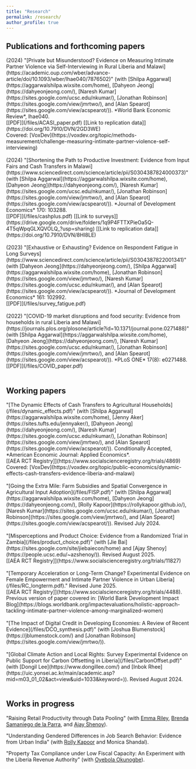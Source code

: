 ```yaml
---
title: "Research"
permalink: /research/
author_profile: true
---
```


<h2> Publications and forthcoming papers </h2>
(2024) "[Private but Misunderstood? Evidence on Measuring Intimate Partner Violence via Self-Interviewing in Rural Liberia and Malawi](https://academic.oup.com/wber/advance-article/doi/10.1093/wber/lhae040/7876502)" (with [Shilpa Aggarwal](https://aggarwalshilpa.wixsite.com/home), [Dahyeon Jeong](https://dahyeonjeong.com/), [Naresh Kumar](https://sites.google.com/ucsc.edu/nkumar/), [Jonathan Robinson](https://sites.google.com/view/jmrtwo/), and [Alan Spearot](https://sites.google.com/view/acspearot/)). *World Bank Economic Review*, lhae040. <br/>
[[PDF]](/files/ACASI_paper.pdf) [[Link to replication data]](https://doi.org/10.7910/DVN/2GD3WE) <br/>
<!-- Presented: [IPA-GPRL Methods & Measurement Conference 2021](https://sites.google.com/view/researcher-gathering/program/october-28-methods-measurement?authuser=0) <br/> -->
Covered: [VoxDev](https://voxdev.org/topic/methods-measurement/challenge-measuring-intimate-partner-violence-self-interviewing) <br/>
<br/>
(2024) "[Shortening the Path to Productive Investment: Evidence from Input Fairs and Cash Transfers in Malawi](https://www.sciencedirect.com/science/article/pii/S0304387824000373)" (with [Shilpa Aggarwal](https://aggarwalshilpa.wixsite.com/home), [Dahyeon Jeong](https://dahyeonjeong.com/), [Naresh Kumar](https://sites.google.com/ucsc.edu/nkumar/), [Jonathan Robinson](https://sites.google.com/view/jmrtwo/), and [Alan Spearot](https://sites.google.com/view/acspearot/)). *Journal of Development Economics* 170: 103288. <br/>
[[PDF]](/files/cashplus.pdf) [[Link to surveys]](https://drive.google.com/drive/folders/1q9P4FTTXPieOa5Q-4T5qWpqGLXQVOLQ_?usp=sharing) [[Link to replication data]](https://doi.org/10.7910/DVN/8HI8LE) <br/>
<br/>
(2023) "[Exhaustive or Exhausting? Evidence on Respondent Fatigue in Long Surveys](https://www.sciencedirect.com/science/article/pii/S0304387822001341)" (with [Dahyeon Jeong](https://dahyeonjeong.com/), [Shilpa Aggarwal](https://aggarwalshilpa.wixsite.com/home), [Jonathan Robinson](https://sites.google.com/view/jmrtwo/), [Naresh Kumar](https://sites.google.com/ucsc.edu/nkumar/), and [Alan Spearot](https://sites.google.com/view/acspearot/)). *Journal of Development Economics* 161: 102992. <br/>
[[PDF]](/files/survey_fatigue.pdf) <br/>
<br/>
(2022) "[COVID-19 market disruptions and food security: Evidence from households in rural Liberia and Malawi](https://journals.plos.org/plosone/article?id=10.1371/journal.pone.0271488)" (with [Shilpa Aggarwal](https://aggarwalshilpa.wixsite.com/home), [Dahyeon Jeong](https://dahyeonjeong.com/), [Naresh Kumar](https://sites.google.com/ucsc.edu/nkumar/), [Jonathan Robinson](https://sites.google.com/view/jmrtwo/), and [Alan Spearot](https://sites.google.com/view/acspearot/)). *PLoS ONE* 17(8): e0271488. <br/>
[[PDF]](/files/COVID_paper.pdf) <br/>
<br/>


<h2> Working papers </h2>
"[The Dynamic Effects of Cash Transfers to Agricultural Households](/files/dynamic_effects.pdf)" (with [Shilpa Aggarwal](https://aggarwalshilpa.wixsite.com/home), [Jenny Aker](https://sites.tufts.edu/jennyaker/), [Dahyeon Jeong](https://dahyeonjeong.com/), [Naresh Kumar](https://sites.google.com/ucsc.edu/nkumar/), [Jonathan Robinson](https://sites.google.com/view/jmrtwo/), and [Alan Spearot](https://sites.google.com/view/acspearot/)). Conditionally Accepted, *American Economic Journal: Applied Economics*.  <br/>
[[AEA RCT Registry]](https://www.socialscienceregistry.org/trials/4869) <br/>
Covered: [VoxDev](https://voxdev.org/topic/public-economics/dynamic-effects-cash-transfers-evidence-liberia-and-malawi) <br/>
<br/>
"[Going the Extra Mile: Farm Subsidies and Spatial Convergence in Agricultural Input Adoption](/files/FISP.pdf)" (with [Shilpa Aggarwal](https://aggarwalshilpa.wixsite.com/home), [Dahyeon Jeong](https://dahyeonjeong.com/), [Rolly Kapoor](https://rollykapoor.github.io/), [Naresh Kumar](https://sites.google.com/ucsc.edu/nkumar/), [Jonathan Robinson](https://sites.google.com/view/jmrtwo/), and [Alan Spearot](https://sites.google.com/view/acspearot/)). Revised July 2024. <br/>
<br/>
"[Misperceptions and Product Choice: Evidence from a Randomized Trial in Zambia](/files/product_choice.pdf)" (with [Jie Bai](https://sites.google.com/site/jiebaiecon/home) and [Ajay Shenoy](https://people.ucsc.edu/~azshenoy/)). Revised August 2025. <br/> 
[[AEA RCT Registry]](https://www.socialscienceregistry.org/trials/11827) <br/>
<br/>
"[Temporary Acceleration or Long-Term Change? Experimental Evidence on Female Empowerment and Intimate Partner Violence in Urban Liberia](/files/RC_longterm.pdf)." Revised June 2025.  <br/>
[[AEA RCT Registry]](https://www.socialscienceregistry.org/trials/4488). <br/>
<!-- Presented: [NEUDC 2021](https://sites.google.com/view/neudc2021), [PacDev 2022](https://cega.berkeley.edu/pacdev-2022-conference-schedule/), [MIEDC 2022](https://sites.google.com/a/umn.edu/miedc/conference-information/) <br/> -->
Previous version of paper covered in: [World Bank Development Impact Blog](https://blogs.worldbank.org/impactevaluations/holistic-approach-tackling-intimate-partner-violence-among-marginalized-women) <br/>
<br/>
<!-- "[Reducing Intimate Partner Violence: Evidence from a Multifaceted Female Empowerment Program in Urban Liberia](/files/RC_paper.pdf)" (with [Naresh Kumar](https://sites.google.com/ucsc.edu/nkumar/)). [[AEA RCT Registry]](https://www.socialscienceregistry.org/trials/4488). <br/>
<!-- Presented: [NEUDC 2021](https://sites.google.com/view/neudc2021), [PacDev 2022](https://cega.berkeley.edu/pacdev-2022-conference-schedule/), [MIEDC 2022](https://sites.google.com/a/umn.edu/miedc/conference-information/) <br/> -->
<!-- Covered: [World Bank Development Impact Blog](https://blogs.worldbank.org/impactevaluations/holistic-approach-tackling-intimate-partner-violence-among-marginalized-women) <br/>
<br/> -->
"[The Impact of Digital Credit in Developing Economies: A Review of Recent Evidence](/files/DCO_synthesis.pdf)" (with [Joshua Blumenstock](https://jblumenstock.com/) and [Jonathan Robinson](https://sites.google.com/view/jmrtwo/)). <br/>
<br/>
"[Global Climate Action and Local Rights: Survey Experimental Evidence on Public Support for Carbon Offsetting in Liberia](/files/CarbonOffset.pdf)" (with [Dongil Lee](https://www.dongillee.com/) and [Inbok Rhee](https://uic.yonsei.ac.kr/main/academic.asp?mid=m03_01_02&act=view&uid=1033&keyword=)). Revised August 2024. <br/>
<br/>


<h2> Works in progress </h2>

"Raising Retail Productivity through Data Pooling" (with [Emma Riley](https://emmaalriley.wordpress.com/), [Brenda Samaniego de la Parra](https://sites.google.com/nd.edu/samaniego-de-la-parra/), and [Ajay Shenoy](https://people.ucsc.edu/~azshenoy/)). <br/>

"Understanding Gendered Differences in Job Search Behavior: Evidence from Urban India" (with [Rolly Kapoor](https://rollykapoor.github.io/) and Monica Shandal). <br/>

"Property Tax Compliance under Low Fiscal Capacity: An Experiment with the Liberia Revenue Authority" (with [Oyebola Okunogbe](https://sites.google.com/site/oyebolaokunogbe/)). <br/>



